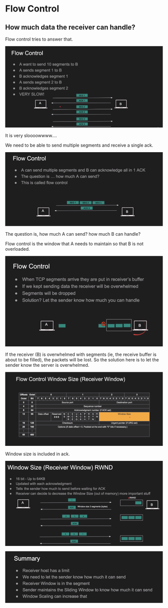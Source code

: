 # Flow Control

## How much data the receiver can handle?

Flow control tries to answer that.

![It is very sloooowwww….](Flow%20Control%20997adfc2f4634d2d8ab789d69ea41c0a/Untitled.png)

It is very sloooowwww….

We need to be able to send multiple segments and receive a single ack.

![Untitled](Flow%20Control%20997adfc2f4634d2d8ab789d69ea41c0a/Untitled%201.png)

The question is, how much A can send? how much B can handle?

Flow control is the window that A needs to maintain so that B is not overloaded.

![Untitled](Flow%20Control%20997adfc2f4634d2d8ab789d69ea41c0a/Untitled%202.png)

If the receiver (B) is overwhelmed with segments (ie, the receive buffer is about to be filled), the packets will be lost. So the solution here is to let the sender know the server is overwhelmed. 

![Untitled](Flow%20Control%20997adfc2f4634d2d8ab789d69ea41c0a/Untitled%203.png)

Window size is included in ack. 

![Untitled](Flow%20Control%20997adfc2f4634d2d8ab789d69ea41c0a/Untitled%204.png)

![Untitled](Flow%20Control%20997adfc2f4634d2d8ab789d69ea41c0a/Untitled%205.png)